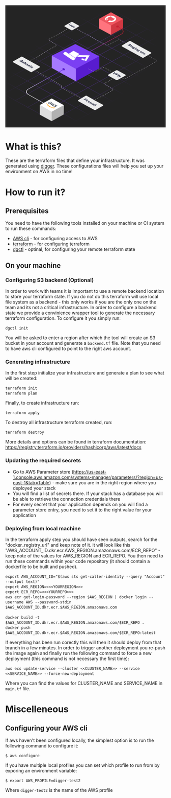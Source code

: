 
![](digger-takes-care.png)

# What is this?

These are the terraform files that define your infrastructure. It was generated using [digger](https://digger.dev). These configurations files will
help you set up your environment on AWS in no time!

# How to run it?

## Prerequisites

You need to have the following tools installed on your machine or CI system to run these commands:

- [AWS cli](https://docs.aws.amazon.com/cli/latest/userguide/getting-started-install.html) - for configuring access to AWS
- [terraform](https://developer.hashicorp.com/terraform/tutorials/aws-get-started/install-cli) - for configuring terraform
- [dgctl](https://diggerhq.gitbook.io/trowel-docs/) - optinal, for configuring your remote terraform state


## On your machine

### Configuring S3 backend (Optional)

In order to work with teams it is important to use a remote backend location to store your terraform state. If you do not do this terraform will use local file system as a backend - this only works if you are the only one on the team and its not a critical infrastructure. In order to configure a backend state we provide a convinience wrapper tool to generate the necessary terraform configuration. To configure it you simply run:

```
dgctl init
```

You will be asked to enter a region after which the tool will create an S3 bucket in your account and generate a `backend.tf` file. Note that you need to have aws cli configured to point to the right aws account.

### Generating infrastructure

In the first step initialize your infrastructure and generate a plan to see what will be created:

```
terraform init
terraform plan
```

Finally, to create infrastructure run:

```
terraform apply
```

To destroy all infrastructure terraform created, run:

```
terraform destroy
```

More details and options can be found in terraform documentation: https://registry.terraform.io/providers/hashicorp/aws/latest/docs


### Updating the required secrets

- Go to AWS Parameter store (https://us-east-1.console.aws.amazon.com/systems-manager/parameters/?region=us-east-1&tab=Table) - make sure you are in the right region where you deployed your stack
- You will find a list of secrets there. If your stack has a database you will be able to retrieve the connection credentials there
- For every secret that your application depends on you will find a parameter store entry, you need to set it to the right value for your application

### Deploying from local machine

In the terraform apply step you should have seen outputs, search for the "docker_registry_url" and keep note of it. it will look like this "AWS_ACCOUNT_ID.dkr.ecr.AWS_REGION.amazonaws.com/ECR_REPO" - keep note of the values for AWS_REGION and ECR_REPO. You then need to run these commands within your code repository (it should contain a dockerfile to be built and pushed).

```
export AWS_ACCOUNT_ID="$(aws sts get-caller-identity --query "Account" --output text)" 
export AWS_REGION=<<<YOURREGION>>>
export ECR_REPO=<<<YOURREPO>>>
aws ecr get-login-password --region $AWS_REGION | docker login --username AWS --password-stdin $AWS_ACCOUNT_ID.dkr.ecr.$AWS_REGION.amazonaws.com

docker build -t $AWS_ACCOUNT_ID.dkr.ecr.$AWS_REGION.amazonaws.com/$ECR_REPO .
docker push $AWS_ACCOUNT_ID.dkr.ecr.$AWS_REGION.amazonaws.com/$ECR_REPO:latest
```

If everything has been run corectly this will then it should deploy from that branch in a few minutes. In order to trigger another deployment you re-push the image again and finally run the following command to force a new deployment (this command is not necessary the first time):

```
aws ecs update-service --cluster <<CLUSTER_NAME>> --service <<SERVICE_NAME>> --force-new-deployment
```

Where you can find the values for CLUSTER_NAME and SERVICE_NAME in `main.tf` file.

# Miscelleneous

## Configuring your AWS cli

If aws haven't been configured locally, the simplest option is to run the following command to configure it:

```
$ aws configure
```

If you have multiple local profiles you can set which profile to run from by exporing an environment variable:

```
$ export AWS_PROFILE=digger-test2
```

Where `digger-test2` is the name of the AWS profile


